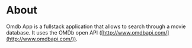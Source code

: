 # About

Omdb App is a fullstack application that allows to search through a movie database.
It uses the OMDb open API ([http://www.omdbapi.com/](http://www.omdbapi.com/)).
